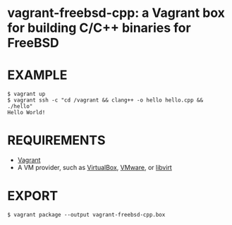 # vagrant-freebsd-cpp: a Vagrant box for building C/C++ binaries for FreeBSD

# EXAMPLE

```console
$ vagrant up
$ vagrant ssh -c "cd /vagrant && clang++ -o hello hello.cpp && ./hello"
Hello World!
```

# REQUIREMENTS

* [Vagrant](https://www.vagrantup.com)
* A VM provider, such as [VirtualBox](https://www.virtualbox.org), [VMware](https://www.vmware.com), or [libvirt](https://libvirt.org)

# EXPORT

```console
$ vagrant package --output vagrant-freebsd-cpp.box
```
